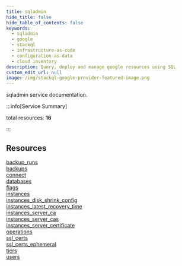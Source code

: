 ```yaml
---
title: sqladmin
hide_title: false
hide_table_of_contents: false
keywords:
  - sqladmin
  - google
  - stackql
  - infrastructure-as-code
  - configuration-as-data
  - cloud inventory
description: Query, deploy and manage google resources using SQL
custom_edit_url: null
image: /img/stackql-google-provider-featured-image.png
---
```


sqladmin service documentation.

:::info[Service Summary]

total resources: __16__  

:::

## Resources
<div class="row">
<div class="providerDocColumn">
<a href="/services/sqladmin/backup_runs/">backup_runs</a><br />
<a href="/services/sqladmin/backups/">backups</a><br />
<a href="/services/sqladmin/connect/">connect</a><br />
<a href="/services/sqladmin/databases/">databases</a><br />
<a href="/services/sqladmin/flags/">flags</a><br />
<a href="/services/sqladmin/instances/">instances</a><br />
<a href="/services/sqladmin/instances_disk_shrink_config/">instances_disk_shrink_config</a><br />
<a href="/services/sqladmin/instances_latest_recovery_time/">instances_latest_recovery_time</a>
</div>
<div class="providerDocColumn">
<a href="/services/sqladmin/instances_server_ca/">instances_server_ca</a><br />
<a href="/services/sqladmin/instances_server_cas/">instances_server_cas</a><br />
<a href="/services/sqladmin/instances_server_certificate/">instances_server_certificate</a><br />
<a href="/services/sqladmin/operations/">operations</a><br />
<a href="/services/sqladmin/ssl_certs/">ssl_certs</a><br />
<a href="/services/sqladmin/ssl_certs_ephemeral/">ssl_certs_ephemeral</a><br />
<a href="/services/sqladmin/tiers/">tiers</a><br />
<a href="/services/sqladmin/users/">users</a>
</div>
</div>